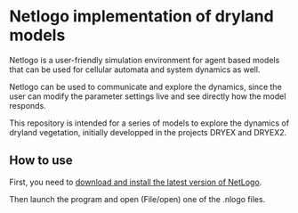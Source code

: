 Netlogo implementation of dryland models
========================================

Netlogo is a user-friendly simulation environment for agent based models that can be used for cellular automata and system dynamics as well. 

Netlogo can be used to communicate and explore the dynamics, since the user can modify the parameter settings live and see directly how the model responds. 

This repository is intended for a series of models to explore the dynamics of dryland vegetation, initially developped in the projects DRYEX and DRYEX2. 
  

## How to use

First, you need to [download and install the latest version of NetLogo](http://ccl.northwestern.edu/netlogo/download.shtml).

Then launch the program and open (File/open) one of the .nlogo files. 



